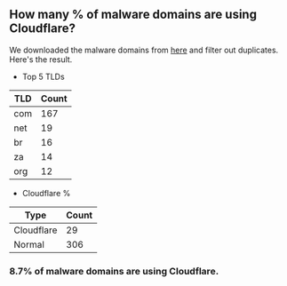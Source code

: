 ## How many % of malware domains are using Cloudflare?


We downloaded the malware domains from [here](https://urlhaus.abuse.ch) and filter out duplicates.
Here's the result.


[//]: # (start replacement)


- Top 5 TLDs

| TLD | Count |
| --- | --- |
| com | 167 |
| net | 19 |
| br | 16 |
| za | 14 |
| org | 12 |


- Cloudflare %

| Type | Count |
| --- | --- |
| Cloudflare | 29 |
| Normal | 306 |


### 8.7% of malware domains are using Cloudflare.